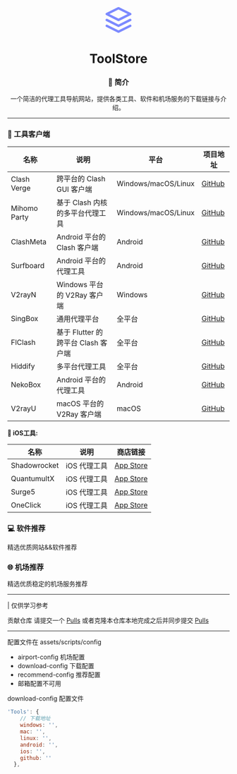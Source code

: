 
<div align="center">
   <a href="">
        <svg width="64" height="64" viewBox="0 0 24 24" fill="none" xmlns="http://www.w3.org/2000/svg"><path d="M12 2L2 7L12 12L22 7L12 2Z" stroke="#7c8aff" stroke-width="2" stroke-linecap="round"
                stroke-linejoin="round" /><path d="M2 17L12 22L22 17" stroke="#7c8aff" stroke-width="2" stroke-linecap="round"
                stroke-linejoin="round" /><path d="M2 12L12 17L22 12" stroke="#7c8aff" stroke-width="2" stroke-linecap="round"
                stroke-linejoin="round" /></svg>
    </a>
  <h1>ToolStore</h1>
  <h3>📖 简介</h3>
  <p>一个简洁的代理工具导航网站，提供各类工具、软件和机场服务的下载链接与介绍。</p>
</div>

---

### 🚀 工具客户端

| 名称 | 说明 | 平台 | 项目地址 |
|------|------|------|----------|
| Clash Verge | 跨平台的 Clash GUI 客户端 | Windows/macOS/Linux | [GitHub](https://github.com/clash-verge-rev/clash-verge-rev) |
| Mihomo Party | 基于 Clash 内核的多平台代理工具 | Windows/macOS/Linux | [GitHub](https://github.com/mihomo-party-org/mihomo-party) |
| ClashMeta | Android 平台的 Clash 客户端 | Android | [GitHub](https://github.com/MetaCubeX/ClashMetaForAndroid) |
| Surfboard | Android 平台的代理工具 | Android | [GitHub](https://github.com/getsurfboard/surfboard) |
| V2rayN | Windows 平台的 V2Ray 客户端 | Windows | [GitHub](https://github.com/2dust/v2rayN) |
| SingBox | 通用代理平台 | 全平台 | [GitHub](https://github.com/SagerNet/sing-box) |
| FlClash | 基于 Flutter 的跨平台 Clash 客户端 | 全平台 | [GitHub](https://github.com/chen08209/FlClash) |
| Hiddify | 多平台代理工具 | 全平台 | [GitHub](https://github.com/hiddify/hiddify-app) |
| NekoBox | Android 平台的代理工具 | Android | [GitHub](https://github.com/MatsuriDayo/NekoBoxForAndroid) |
| V2rayU | macOS 平台的 V2Ray 客户端 | macOS | [GitHub](https://github.com/yanue/V2rayU) |

**🍎 iOS工具:**

| 名称 | 说明 | 商店链接 |
|------|------|----------|
| Shadowrocket | iOS 代理工具 | [App Store](https://apps.apple.com/us/app/shadowrocket/id932747118) |
| QuantumultX | iOS 代理工具 | [App Store](https://apps.apple.com/us/app/quantumult-x/id1443988620) |
| Surge5 | iOS 代理工具 | [App Store](https://apps.apple.com/us/app/surge-5/id1442620678) |
| OneClick | iOS 代理工具 | [App Store](https://apps.apple.com/us/app/oneclick-safe-easy-fast/id1545555197) |

### 💻 软件推荐

精选优质网站&&软件推荐

### 🌐 机场推荐

精选优质稳定的机场服务推荐

---
| 仅供学习参考

贡献仓库
请提交一个 [Pulls](https://github.com/Re0XIAOPA/ToolStore/pulls)
或者克隆本仓库本地完成之后并同步提交 [Pulls](https://github.com/Re0XIAOPA/ToolStore/pulls)

---
配置文件在 assets/scripts/config

- airport-config 机场配置
- download-config 下载配置
- recommend-config 推荐配置
- 邮箱配置不可用


download-config 配置文件
```js
'Tools': {
    // 下载地址
    windows: '',
    mac: '',
    linux: '',
    android: '',
    ios: '',
    github: ''
  },
```

